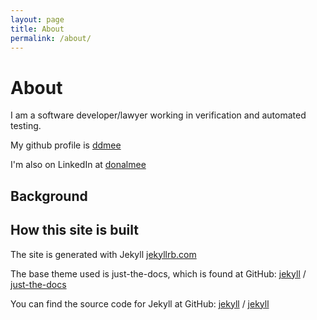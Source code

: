 ```yaml
---
layout: page
title: About
permalink: /about/
---
```


# About

I am a software developer/lawyer working in verification and automated testing.

My github profile is [ddmee][ddmee]

I'm also on LinkedIn at [donalmee][donalmee]

## Background



## How this site is built

The site is generated with Jekyll [jekyllrb.com](https://jekyllrb.com/)

The base theme used is just-the-docs, which is found at GitHub: 
[jekyll][jekyll-organization] /
[just-the-docs](https://pmarsceill.github.io/just-the-docs/)

You can find the source code for Jekyll at GitHub:
[jekyll][jekyll-organization] /
[jekyll](https://github.com/jekyll/jekyll)

[jekyll-organization]: https://github.com/jekyll
[ddmee]: https://github.com/ddmee/
[donalmee]: https://www.linkedin.com/in/donalmee/